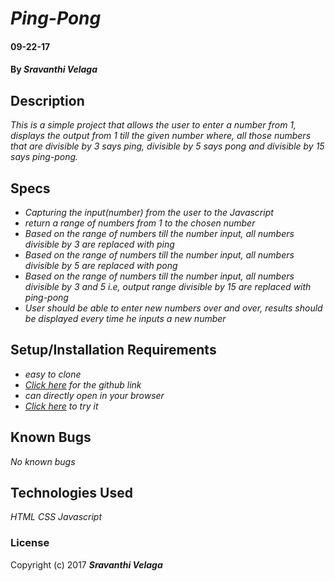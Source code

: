 # _Ping-Pong_

#### 09-22-17

#### By _**Sravanthi Velaga**_

## Description

_This is a simple project that allows the user to enter a number from 1, displays the output from 1 till the given number where, all those numbers that are divisible by 3 says ping, divisible by 5 says pong and divisible by 15 says ping-pong._

## Specs

* _Capturing the input(number) from the user to the Javascript_
* _return a range of numbers from 1 to the chosen number_
* _Based on the range of numbers till the number input, all numbers divisible by 3 are replaced with ping_
* _Based on the range of numbers till the number input, all numbers divisible by 5 are replaced with pong_
* _Based on the range of numbers till the number input, all numbers divisible by 3 and 5 i.e, output range divisible by 15 are replaced with ping-pong_
* _User should be able to enter new numbers over and over, results should be displayed every time he inputs a new number_


## Setup/Installation Requirements

* _easy to clone_
* _<a href="https://github.com/Sravyy/Ping-Pong" target="_blank">Click here</a> for the github link_
* _can directly open in your browser_
* _<a href="https://sravyy.github.io/Ping-Pong/" target="_blank">Click here</a> to try it_


## Known Bugs

_No known bugs_

## Technologies Used

_HTML_
_CSS_
_Javascript_

### License

Copyright (c) 2017 **_Sravanthi Velaga_**
